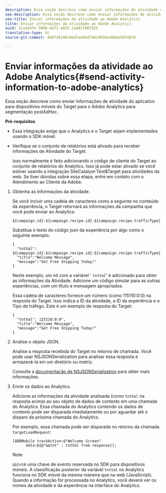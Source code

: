 ```yaml
---
description: Essa seção descreve como enviar informações de atividade do aplicativo para dispositivos móveis do Target para o Adobe Analytics para segmentação postAdHoc.
seo-description: Essa seção descreve como enviar informações de atividade do aplicativo para dispositivos móveis do Target para o Adobe Analytics para segmentação postAdHoc.
seo-title: Enviar informações da atividade ao Adobe Analytics
title: Enviar informações da atividade ao Adobe Analytics
uuid: 2ca1ebfe-5008-4a73-a032-1ad81f062925
translation-type: ht
source-git-commit: 9b8f39240cbbd7a494d74dc0016ed666a58fd870

---
```



# Enviar informações da atividade ao Adobe Analytics{#send-activity-information-to-adobe-analytics}

Essa seção descreve como enviar informações de atividade do aplicativo para dispositivos móveis do Target para o Adobe Analytics para segmentação postAdHoc.

**Pré-requisitos**

* Essa integração exige que o Analytics e o Target sejam implementados usando o SDK móvel.
* Verifique se o conjunto de relatórios está ativado para receber informações de Atividade do Target.

   Isso normalmente é feito adicionando o código de cliente do Target ao conjunto de relatórios do Analytics. Isso já pode estar ativado se você estiver usando a integração SiteCatalyst-Test&amp;Target para atividades da web. Se tiver dúvidas sobre essa etapa, entre em contato com o Atendimento ao Cliente da Adobe.

1. Obtenha as informações da atividade.

   Se você incluir uma cadeia de caracteres como a seguinte no conteúdo da experiência, o Target retornará as informações da campanha que você pode enviar ao Analytics:

   ```
   ${campaign.id}:${campaign.recipe.id}:${campaign.recipe.trafficType}
   ```

   Substitua o texto do código json da experiência por algo como o seguinte exemplo:

   ```
   { 
     "tntVal": ${campaign.id}:${campaign.recipe.id}:${campaign.recipe.trafficType}", 
     "title":"Welcome Message", 
     "message":"Get Free Shipping Today!" 
   }
   ```

   Neste exemplo, um nó com a variável &#39; `tntVal`&#39; é adicionado para obter as informações da Atividade. Adicione um código simular para as outras experiências, com um título e mensagem apropriados.

   Essa cadeia de caracteres fornece um número (como 115110:0:0) na resposta do Target. Isso indica a ID da atividade, a ID da experiência e o Tipo de tráfego. Este é um exemplo de resposta do Target:

   ```
   { 
     "tntVal": 115110:0:0", 
     "title":"Welcome Message", 
     "message":"Get Free Shipping Today!" 
   }
   ```

1. Analise o objeto JSON.

   Analise a resposta recebida do Target no retorno de chamada. Você pode usar NSJSONSerialization para analisar essa resposta e armazená-la em um diretório ou matriz.

   Consulte a [documentação de NSJSONSerialization](https://developer.apple.com/library/ios/documentation/Foundation/Reference/NSJSONSerialization_Class/#//apple_ref/occ/clm/NSJSONSerialization/JSONObjectWithData:options:error) para obter mais informações.
1. Envie os dados ao Analytics.

   Adicione as informações da atividade analisada (como `tntVal` na resposta acima) ao seu objeto de dados de contexto em uma chamada do Analytics. Essa chamada do Analytics contendo os dados de contexto pode ser disparada imediatamente ou por aguardar até o disparo da próxima chamada do Analytics.

   Por exemplo, essa chamada pode ser disparada no retorno da chamada `targetLoadRequest`:

   ```
   [ADBMobile trackAction:@"Welcome Screen"  
         data:@{@"&&tnt" : tntVal from response}];
   ```

   >[!NOTE]
   >
   >`&&tnt`é uma chave de evento reservada no SDK para dispositivos móveis. A classificação posterior da variável `tntVal` no Analytics funciona no SDK móvel da mesma maneira que na web (JavaScript). Quando a informação for processada no Analytics, você deverá ver os nomes da atividade e da experiência na interface do Analytics.

